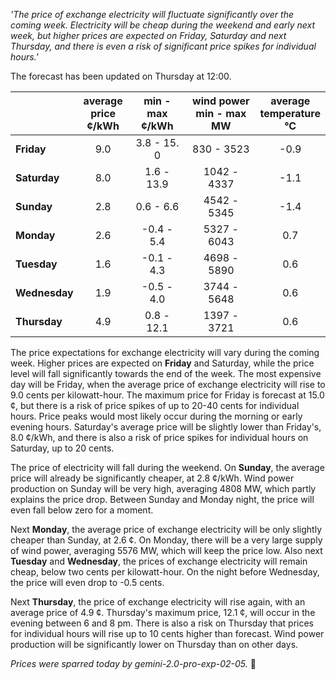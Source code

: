 *'The price of exchange electricity will fluctuate significantly over the coming week. Electricity will be cheap during the weekend and early next week, but higher prices are expected on Friday, Saturday and next Thursday, and there is even a risk of significant price spikes for individual hours.'*

The forecast has been updated on Thursday at 12:00.

|   | average<br>price<br>¢/kWh | min - max<br>¢/kWh | wind power<br>min - max<br>MW | average<br>temperature<br>°C |
|:-------------|:----------------:|:----------------:|:-------------:|:-------------:|
| **Friday**   | 9.0 | 3.8 - 15.  0  | 830 - 3523   | -0.9          |
| **Saturday**  | 8.0  | 1.6 - 13.9   | 1042 - 4337   | -1.1          |
| **Sunday** | 2.8  | 0.6 - 6.6   | 4542 - 5345   | -1.4          |
| **Monday** | 2.6  | -0.4 - 5.4 | 5327 - 6043  | 0.7          |
| **Tuesday**   | 1.6  | -0.1 - 4.3  | 4698 - 5890  | 0.6          |
| **Wednesday**| 1.9  | -0.5 - 4.0  | 3744 - 5648   | 0.6         |
| **Thursday**   | 4.9  | 0.8 - 12.1  | 1397 - 3721  | 0.6          |

The price expectations for exchange electricity will vary during the coming week. Higher prices are expected on **Friday** and Saturday, while the price level will fall significantly towards the end of the week. The most expensive day will be Friday, when the average price of exchange electricity will rise to 9.0 cents per kilowatt-hour. The maximum price for Friday is forecast at 15.0 ¢, but there is a risk of price spikes of up to 20-40 cents for individual hours. Price peaks would most likely occur during the morning or early evening hours. Saturday's average price will be slightly lower than Friday's, 8.0 ¢/kWh, and there is also a risk of price spikes for individual hours on Saturday, up to 20 cents.

The price of electricity will fall during the weekend. On **Sunday**, the average price will already be significantly cheaper, at 2.8 ¢/kWh. Wind power production on Sunday will be very high, averaging 4808 MW, which partly explains the price drop. Between Sunday and Monday night, the price will even fall below zero for a moment.

Next **Monday**, the average price of exchange electricity will be only slightly cheaper than Sunday, at 2.6 ¢. On Monday, there will be a very large supply of wind power, averaging 5576 MW, which will keep the price low. Also next **Tuesday** and **Wednesday**, the prices of exchange electricity will remain cheap, below two cents per kilowatt-hour. On the night before Wednesday, the price will even drop to -0.5 cents.

Next **Thursday**, the price of exchange electricity will rise again, with an average price of 4.9 ¢. Thursday's maximum price, 12.1 ¢, will occur in the evening between 6 and 8 pm. There is also a risk on Thursday that prices for individual hours will rise up to 10 cents higher than forecast. Wind power production will be significantly lower on Thursday than on other days.

*Prices were sparred today by gemini-2.0-pro-exp-02-05.* 🍃


